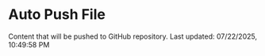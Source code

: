 # Auto Push File

Content that will be pushed to GitHub repository.
Last updated: 07/22/2025, 10:49:58 PM
